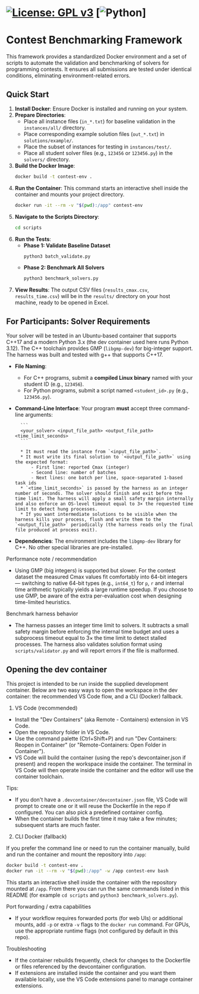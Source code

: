 # [![License: GPL v3](https://img.shields.io/badge/License-GPLv3-blue.svg)](LICENSE) [![Python](https://img.shields.io/badge/python-3.12-blue.svg)]

# Contest Benchmarking Framework

This framework provides a standardized Docker environment and a set of scripts to automate the validation and benchmarking of solvers for programming contests. It ensures all submissions are tested under identical conditions, eliminating environment-related errors.

## Quick Start

1.  **Install Docker**: Ensure Docker is installed and running on your system.
2.  **Prepare Directories**:
    * Place all instance files (`in_*.txt`) for baseline validation in the `instances/all/` directory.
    * Place corresponding example solution files (`out_*.txt`) in `solutions/example/`.
    * Place the subset of instances for testing in `instances/test/`.
    * Place all student solver files (e.g., `123456` or `123456.py`) in the `solvers/` directory.
3.  **Build the Docker Image**:
    ```bash
    docker build -t contest-env .
    ```
4.  **Run the Container**: This command starts an interactive shell inside the container and mounts your project directory.
    ```bash
    docker run -it --rm -v "$(pwd):/app" contest-env
    ```
5.  **Navigate to the Scripts Directory**:
    ```bash
    cd scripts
    ```
6.  **Run the Tests**:
    * **Phase 1: Validate Baseline Dataset**
        ```bash
        python3 batch_validate.py
        ```
    * **Phase 2: Benchmark All Solvers**
        ```bash
        python3 benchmark_solvers.py
        ```
7.  **View Results**: The output CSV files (`results_cmax.csv`, `results_time.csv`) will be in the `results/` directory on your host machine, ready to be opened in Excel.

## For Participants: Solver Requirements

Your solver will be tested in an Ubuntu-based container that supports C++17 and a modern Python 3.x (the dev container used here runs Python 3.12). The C++ toolchain provides GMP (`libgmp-dev`) for big-integer support. The harness was built and tested with g++ that supports C++17.

* **File Naming**:
    * For C++ programs, submit a **compiled Linux binary** named with your student ID (e.g., `123456`).
    * For Python programs, submit a script named `<student_id>.py` (e.g., `123456.py`).
* **Command-Line Interface**: Your program **must** accept three command-line arguments:

        ```
        <your_solver> <input_file_path> <output_file_path> <time_limit_seconds>
        ```

        * It must read the instance from `<input_file_path>`.
        * It must write its final solution to `<output_file_path>` using the expected format:
            - First line: reported Cmax (integer)
            - Second line: number of batches
            - Next lines: one batch per line, space-separated 1-based task ids
        * `<time_limit_seconds>` is passed by the harness as an integer number of seconds. The solver should finish and exit before the time limit. The harness will apply a small safety margin internally and also enforce an OS-level timeout equal to 3× the requested time limit to detect hung processes.
        * If you want intermediate solutions to be visible when the harness kills your process, flush and write them to the `<output_file_path>` periodically (the harness reads only the final file produced at process exit).
* **Dependencies**: The environment includes the `libgmp-dev` library for C++. No other special libraries are pre-installed.

Performance note / recommendation
- Using GMP (big integers) is supported but slower. For the contest dataset the measured Cmax values fit comfortably into 64-bit integers — switching to native 64-bit types (e.g., `int64_t`) for `p`, `r` and internal time arithmetic typically yields a large runtime speedup. If you choose to use GMP, be aware of the extra per-evaluation cost when designing time-limited heuristics.

Benchmark harness behavior
- The harness passes an integer time limit to solvers. It subtracts a small safety margin before enforcing the internal time budget and uses a subprocess timeout equal to 3× the time limit to detect stalled processes. The harness also validates solution format using `scripts/validator.py` and will report errors if the file is malformed.

Opening the dev container
-------------------------
This project is intended to be run inside the supplied development container. Below are two easy ways to open the workspace in the dev container: the recommended VS Code flow, and a CLI (Docker) fallback.

1) VS Code (recommended)

- Install the "Dev Containers" (aka Remote - Containers) extension in VS Code.
- Open the repository folder in VS Code.
- Use the command palette (Ctrl+Shift+P) and run "Dev Containers: Reopen in Container" (or "Remote-Containers: Open Folder in Container").
- VS Code will build the container (using the repo's devcontainer.json if present) and reopen the workspace inside the container. The terminal in VS Code will then operate inside the container and the editor will use the container toolchain.

Tips:
- If you don't have a `.devcontainer/devcontainer.json` file, VS Code will prompt to create one or it will reuse the Dockerfile in the repo if configured. You can also pick a predefined container config.
- When the container builds the first time it may take a few minutes; subsequent starts are much faster.

2) CLI Docker (fallback)

If you prefer the command line or need to run the container manually, build and run the container and mount the repository into `/app`:

```bash
docker build -t contest-env .
docker run -it --rm -v "$(pwd):/app" -w /app contest-env bash
```

This starts an interactive shell inside the container with the repository mounted at `/app`. From there you can run the same commands listed in this README (for example `cd scripts` and `python3 benchmark_solvers.py`).

Port forwarding / extra capabilities
- If your workflow requires forwarded ports (for web UIs) or additional mounts, add `-p` or extra `-v` flags to the `docker run` command. For GPUs, use the appropriate runtime flags (not configured by default in this repo).

Troubleshooting
- If the container rebuilds frequently, check for changes to the Dockerfile or files referenced by the devcontainer configuration.
- If extensions are installed inside the container and you want them available locally, use the VS Code extensions panel to manage container extensions.